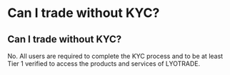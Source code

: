 # Can I trade without KYC?

## Can I trade without KYC?

No. All users are required to complete the KYC process and to be at least Tier 1 verified to access the products and services of LYOTRADE.&#x20;
